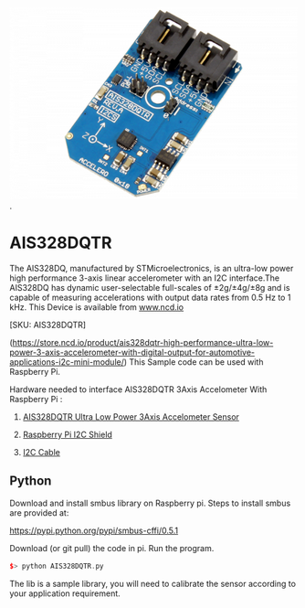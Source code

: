 [![AIS328DQTR](AIS328DQTR_I2C.png)](https://store.ncd.io/product/ais328dqtr-high-performance-ultra-low-power-3-axis-accelerometer-with-digital-output-for-automotive-applications-i2c-mini-module/).

# AIS328DQTR

The AIS328DQ, manufactured by STMicroelectronics, is an ultra-low power high performance 3-axis linear accelerometer with an I2C interface.The AIS328DQ has dynamic user-selectable full-scales of ±2g/±4g/±8g and is capable of measuring accelerations with output data rates from 0.5 Hz to 1 kHz.
This Device is available from www.ncd.io

[SKU: AIS328DQTR]

(https://store.ncd.io/product/ais328dqtr-high-performance-ultra-low-power-3-axis-accelerometer-with-digital-output-for-automotive-applications-i2c-mini-module/)
This Sample code can be used with Raspberry Pi.

Hardware needed to interface AIS328DQTR 3Axis Accelometer With Raspberry Pi :

1. <a href="https://store.ncd.io/product/ais328dqtr-high-performance-ultra-low-power-3-axis-accelerometer-with-digital-output-for-automotive-applications-i2c-mini-module/">AIS328DQTR Ultra Low Power 3Axis Accelometer Sensor</a>

2. <a href="https://store.ncd.io/product/i2c-shield-for-raspberry-pi-3-pi2-with-outward-facing-i2c-port-terminates-over-hdmi-port/">Raspberry Pi I2C Shield</a>

3. <a href="https://store.ncd.io/product/i%C2%B2c-cable/">I2C Cable</a>

## Python

Download and install smbus library on Raspberry pi. Steps to install smbus are provided at:

https://pypi.python.org/pypi/smbus-cffi/0.5.1

Download (or git pull) the code in pi. Run the program.

```cpp
$> python AIS328DQTR.py
```
The lib is a sample library, you will need to calibrate the sensor according to your application requirement.
